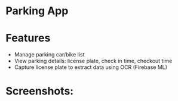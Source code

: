 # Parking App

# Features
- Manage parking car/bike list
- View parking details: license plate, check in time, checkout time
- Capture license plate to extract data using OCR (Firebase ML)

# Screenshots:

